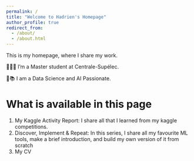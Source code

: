 ```yaml
---
permalink: /
title: "Welcome to Hadrien's Homepage"
author_profile: true
redirect_from: 
  - /about/
  - /about.html
---
```


This is my homepage, where I share my work.

👨🏻‍💻 I’m a Master student at Centrale-Supélec.

🔬📚 I am a Data Science and AI Passionate.

What is available in this page
======

1. My Kaggle Activity Report: I share all that I learned from my kaggle competitions.
1. Discover, Implement & Repeat: In this series, I share all my favourite ML tools, make a brief introduction, and build my own version of it from scratch
1. My CV

